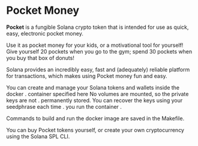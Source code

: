 # Pocket Money

**Pocket** is a fungible Solana crypto token that is intended for use as quick,
easy, electronic pocket money.

Use it as pocket money for your kids, or a motivational tool for yourself! Give
yourself 20 pockets when you go to the gym; spend 30 pockets when you buy that
box of donuts!

Solana provides an incredibly easy, fast and (adequately) reliable platform for
transactions, which makes using Pocket money fun and easy.

You can create and manage your Solana tokens and wallets inside the docker     .
container specified here No volumes are mounted, so the private keys are not   .
permanently stored. You can recover the keys using your seedphrase each time   .
you run the container                                                          .

Commands to build and run the docker image are saved in the Makefile.

You can buy Pocket tokens yourself, or create your own cryptocurrency using the
Solana SPL CLI.
